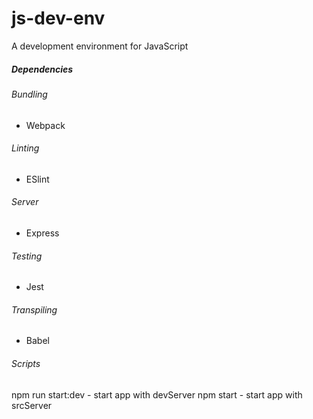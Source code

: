 # js-dev-env
A development environment for JavaScript

##### Dependencies
###### Bundling
- Webpack

###### Linting
- ESlint

###### Server
- Express

###### Testing
- Jest

###### Transpiling
- Babel

###### Scripts
npm run start:dev - start app with devServer
npm start - start app with srcServer
